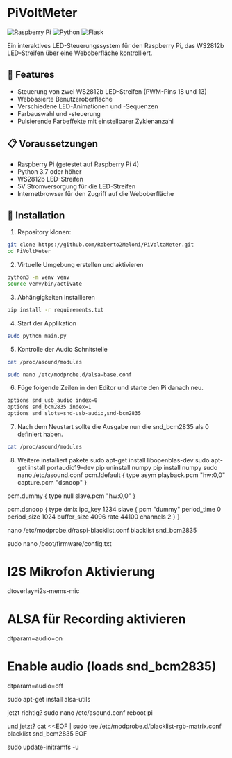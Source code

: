 # PiVoltMeter

![Raspberry Pi](https://img.shields.io/badge/Raspberry%20Pi-C51A4A?style=for-the-badge&logo=Raspberry-Pi)
![Python](https://img.shields.io/badge/Python-3776AB?style=for-the-badge&logo=python&logoColor=white)
![Flask](https://img.shields.io/badge/Flask-000000?style=for-the-badge&logo=flask&logoColor=white)

Ein interaktives LED-Steuerungssystem für den Raspberry Pi, das WS2812b LED-Streifen über eine Weboberfläche kontrolliert.

## 🚀 Features

- Steuerung von zwei WS2812b LED-Streifen (PWM-Pins 18 und 13)
- Webbasierte Benutzeroberfläche
- Verschiedene LED-Animationen und -Sequenzen
- Farbauswahl und -steuerung
- Pulsierende Farbeffekte mit einstellbarer Zyklenanzahl

## 📋 Voraussetzungen

- Raspberry Pi (getestet auf Raspberry Pi 4)
- Python 3.7 oder höher
- WS2812b LED-Streifen
- 5V Stromversorgung für die LED-Streifen
- Internetbrowser für den Zugriff auf die Weboberfläche

## 🔧 Installation

1. Repository klonen:
```bash
git clone https://github.com/Roberto2Meloni/PiVoltaMeter.git
cd PiVoltMeter
```

2. Virtuelle Umgebung erstellen und aktivieren
```bash
python3 -m venv venv
source venv/bin/activate
```

3. Abhängigkeiten installieren
```bash
pip install -r requirements.txt
```

4. Start der Applikation
```bash 
sudo python main.py
```

5. Kontrolle der Audio Schnitstelle
```bash 
cat /proc/asound/modules

sudo nano /etc/modprobe.d/alsa-base.conf
```

6. Füge folgende Zeilen in den Editor und starte den Pi danach neu.
```bash 
options snd_usb_audio index=0
options snd_bcm2835 index=1
options snd slots=snd-usb-audio,snd-bcm2835
```

7. Nach dem Neustart sollte die Ausgabe nun die snd_bcm2835 als 0 definiert haben.
```bash 
cat /proc/asound/modules
```

8. Weitere installiert pakete
sudo apt-get install libopenblas-dev
sudo apt-get install portaudio19-dev
pip uninstall numpy
pip install numpy
sudo nano /etc/asound.conf
pcm.!default {
    type asym
    playback.pcm "hw:0,0"
    capture.pcm "dsnoop"
}

pcm.dummy {
    type null
    slave.pcm "hw:0,0"
}

pcm.dsnoop {
    type dmix
    ipc_key 1234
    slave {
        pcm "dummy"
        period_time 0
        period_size 1024
        buffer_size 4096
        rate 44100
        channels 2
    }
}

nano /etc/modprobe.d/raspi-blacklist.conf 
blacklist snd_bcm2835

sudo nano /boot/firmware/config.txt
# I2S Mikrofon Aktivierung
dtoverlay=i2s-mems-mic

# ALSA für Recording aktivieren
dtparam=audio=on

# Enable audio (loads snd_bcm2835)
dtparam=audio=off


sudo apt-get install alsa-utils

jetzt richtig?
sudo nano /etc/asound.conf
reboot pi


und jetzt?
cat <<EOF | sudo tee /etc/modprobe.d/blacklist-rgb-matrix.conf
blacklist snd_bcm2835
EOF

sudo update-initramfs -u

